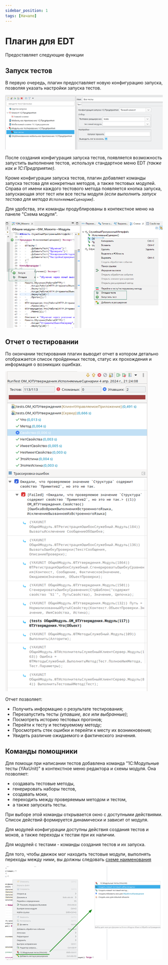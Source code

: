 ```yaml
---
sidebar_position: 1
tags: [Начало]
---
```


# Плагин для EDT

Предоставляет следующие функции

## Запуск тестов

В первую очередь, плагин предоставляет новую конфигурацию запуска, позволяя указать настройки запуска тестов.

![Расширение и конфигурация запуска](images/launch-type-and-extension.png)

После создания конфигурация запуска тестов, появляется возможность запустить выполнение тестов, используя стандартное меню EDT _(также как и 1С:Предприятие)_.

Кроме конфигурации запуска тестов, плагин добавляет команды запуска тестова для конкретных методов, а также тестовых модулей.  
Справа от имени каждого тестового метода появляется кнопка запуска, запускающая этот тест или все тесты модуля _(если выполнить запуск тестова для метода `ИсполняемыеСценарии`)_.  

Для удобства, эти команды продублированы в контекстное меню на панеле "Схема модуля".

![Команды запуска теста](images/module-launch-test.png)

## Отчет о тестировании

По окончании тестирования плагин выводит отчет в котором детально отображается список пройденных тестов, статус их прохождения и информация о возникших ошибках.

![Отчет](images/report.png)

Отчет позволяет:

* Получить информацию о результате тестирования;
* Перезапустить тесты _(упавшие, все или выбранные)_;
* Посмотреть историю тестовых прогонов;
* Перейти к тесту и тестируемому методу;
* Просмотреть стек ошибки и перейти к месту их возникновения;
* Увидеть различие ожидаемого и фактического значения.

## Команды помощники

Для помощи при написании тестов добавлена команда "1С:Модульные тесты (YAxUnit)" в контекстное меню редактора и схемы модуля. Она позволяет:

* создавать тестовые методы,
* генерировать наборы тестов,
* создавать моки,
* переходить между проверяемым методом и тестом,
* а также запускать тесты.

При выборе этой команды открывается окно с доступными действиями. Список действий формируется динамически и зависит от модуля.

Для модулей конфигурации доступны действия создания тестов и моков, а также переходы к тестам при их наличии.

Для модулей с тестами - команды создания тестов и их запуска.

Для того, чтобы движок мог находить тестовые модули, выполнять переходы между ними, вы должны следовать [схеме наименования](../structure.md)

![Команды переходов](images/yaxunit-commands.png)
